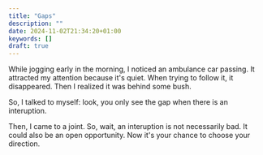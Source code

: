 ```yaml
---
title: "Gaps"
description: ""
date: 2024-11-02T21:34:20+01:00
keywords: []
draft: true
---
```


While jogging early in the morning, I noticed an ambulance car passing. It attracted my attention because it's quiet. When trying to follow it, it disappeared. Then I realized it was behind some bush.

So, I talked to myself: look, you only see the gap when there is an interuption.

Then, I came to a joint. So, wait, an interuption is not necessarily bad. It could also be an open opportunity. Now it's your chance to choose your direction.